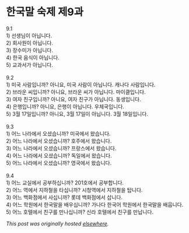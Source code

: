 # 한국말 숙제 제9과

<p>9.1<br>1) &#49440;&#49373;&#45784;&#51060; &#50500;&#45785;&#45768;&#45796;.<br>2) &#54924;&#49324;&#50896;&#51060; &#50500;&#45785;&#45768;&#45796;.<br>3) &#51109;&#49688;&#48120;&#44032; &#50500;&#45785;&#45768;&#45796;.<br>4) &#54620;&#44397; &#51020;&#49885;&#51060; &#50500;&#45785;&#45768;&#45796;.<br>5) &#44368;&#44284;&#49436;&#44032; &#50500;&#45785;&#45768;&#45796;.<br><br>9.2<br>1) &#48120;&#44397; &#49324;&#46988;&#51077;&#45768;&#44620;?  &#50500;&#45768;&#50836;, &#48120;&#44397; &#49324;&#46988;&#51060; &#50500;&#45785;&#45768;&#45796;.  &#52880;&#45208;&#45796; &#49324;&#46988;&#51077;&#45768;&#45796;.<br>2) &#48652;&#46972;&#50868; &#50472;&#51077;&#45768;&#44620;?  &#50500;&#45768;&#50836;, &#48652;&#46972;&#50868; &#50472;&#44032; &#50500;&#45785;&#45768;&#45796;.  &#47560;&#51060;&#53364;&#51077;&#45768;&#45796;.<br>3) &#50668;&#51088; &#52828;&#44396;&#51077;&#45768;&#44620;?  &#50500;&#45768;&#50836;, &#50668;&#51088; &#52828;&#44396;&#44032; &#50500;&#45785;&#45768;&#45796;.  &#46041;&#49373;&#51077;&#45768;&#45796;.<br>4) &#51008;&#54665;&#51077;&#45768;&#44620;?  &#50500;&#45768;&#50836;, &#51008;&#54665;&#51060; &#50500;&#45785;&#45768;&#45796;.  &#50864;&#52404;&#44397;&#51077;&#45768;&#45796;.<br>5) 3&#50900; 17&#51068;&#51077;&#45768;&#44620;?  &#50500;&#45768;&#50836;, 3&#50900; 17&#51068;&#51060; &#50500;&#45785;&#45768;&#45796;.  3&#50900; 18&#51068;&#51077;&#45768;&#45796;.<br><br>9.3<br>1) &#50612;&#45712; &#45208;&#46972;&#50640;&#49436; &#50724;&#49512;&#49845;&#45768;&#44620;?  &#48120;&#44397;&#50640;&#49436; &#50772;&#49845;&#45768;&#45796;.<br>2) &#50612;&#45712; &#45208;&#46972;&#50640;&#49436; &#50724;&#49512;&#49845;&#45768;&#44620;?  &#54840;&#51452;&#50640;&#49436; &#50772;&#49845;&#45768;&#45796;.<br>3) &#50612;&#45712; &#45208;&#46972;&#50640;&#49436; &#50724;&#49512;&#49845;&#45768;&#44620;?  &#54532;&#46993;&#49828;&#50640;&#49436; &#50772;&#49845;&#45768;&#45796;.<br>4) &#50612;&#45712; &#45208;&#46972;&#50640;&#49436; &#50724;&#49512;&#49845;&#45768;&#44620;?  &#46021;&#51068;&#50640;&#49436; &#50772;&#49845;&#45768;&#45796;.<br>5) &#50612;&#45712; &#45208;&#46972;&#50640;&#49436; &#50724;&#49512;&#49845;&#45768;&#44620;?  &#50689;&#44397;&#50640;&#49436; &#50772;&#49845;&#45768;&#45796;.<br><br>9.4<br>1) &#50612;&#45712; &#44368;&#49892;&#50640;&#49436; &#44277;&#48512;&#54616;&#49901;&#45768;&#44620;?  201&#54840;&#50640;&#49436; &#44277;&#48512;&#54633;&#45768;&#45796;.<br>2) &#50612;&#45712; &#50669;&#50640;&#49436; &#51648;&#54616;&#52384;&#51012; &#53440;&#49901;&#45768;&#44620;?  &#49884;&#52397;&#50669;&#50640;&#49436; &#51648;&#54616;&#52384;&#51012; &#53457;&#45768;&#45796;.<br>3) &#50612;&#45712; &#48177;&#54868;&#51216;&#50640;&#49436; &#49324;&#49901;&#45768;&#44620;?  &#47215;&#45936; &#48177;&#54868;&#51216;&#50640;&#49436; &#49341;&#45768;&#45796;.<br>4) &#50612;&#45712; &#54617;&#50896;&#50640;&#49436; &#54620;&#44397;&#47568;&#51012; &#48176;&#50864;&#49901;&#45768;&#44620;?  &#44032;&#45208;&#45796; &#54620;&#44397;&#50612; &#54617;&#50896;&#50640;&#49436; &#54620;&#44397;&#47568;&#51012; &#48176;&#50881;&#45768;&#45796;.<br>5) &#50612;&#45712; &#54840;&#53588;&#50640;&#49436; &#52828;&#44396;&#47484; &#47564;&#45208;&#49901;&#45768;&#44620;?  &#49888;&#46972; &#54840;&#53588;&#50640;&#49436; &#52828;&#44396;&#47484; &#47564;&#45225;&#45768;&#45796;.</p>


*This post was originally hosted [elsewhere](http://planspace.blogspot.com/2008/12/9.html).*
